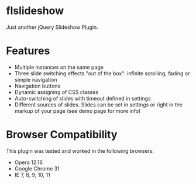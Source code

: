 flslideshow
===========

Just another jQuery Slideshow Plugin. 


Features
=========

* Multiple instances on the same page
* Three slide switching effects "out of the box": infinite scrolling, fading or simple navigation
* Navigation buttons
* Dynamic assigning of CSS classes
* Auto-switching of slides with timeout defined in settings
* Different sources of slides. Slides can be set in settings or right in the markup of your page (see demo page for more info)

Browser Compatibility
=====================

This plugin was tested and worked in the following browsers:

* Opera 12.16
* Google Chrome 31
* IE 7, 8, 9, 10, 11

